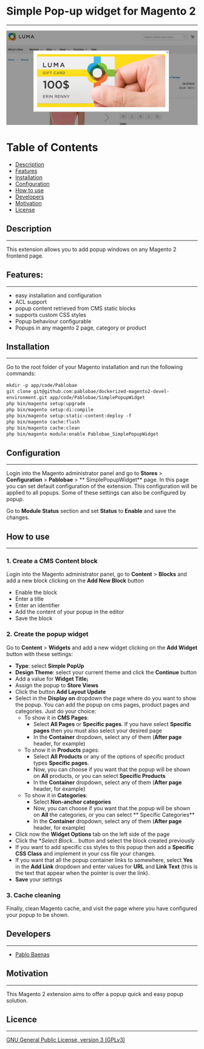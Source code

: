 # Simple Pop-up widget for Magento 2

___

![alt Simple Popup extension for Magento 2](https://raw.githubusercontent.com/pablobae/markdown-images/master/magento2-simplepopupwidget/magento2-simplepopupwidget-header.jpg?raw=true "Simple Popup Widget for Magento 2")

# Table of Contents

* [Description](#description)
* [Features](#features)
* [Installation](#installation)
* [Configuration](#configuration)
* [How to use](#how-to-use)
* [Developers](#developers)
* [Motivation](#motivation)
* [License](#licence)

## Description

___

This extension allows you to add popup windows on any Magento 2 frontend page.

## Features:

___

* easy installation and configuration
* ACL support
* popup content retrieved from CMS static blocks
* supports custom CSS styles
* Popup behaviour configurable
* Popups in any magento 2 page, category or product

## Installation

___

Go to the root folder of your Magento installation and run the following commands:

```
mkdir -p app/code/Pablobae
git clone git@github.com:pablobae/dockerized-magento2-devel-environment.git app/code/Pablobae/SimplePopupWidget
php bin/magento setup:upgrade
php bin/magento setup:di:compile
php bin/magento setup:static-content:deploy -f
php bin/magento cache:flush
php bin/magento cache:clean
php bin/magento module:enable Pablobae_SimplePopupWidget
 ```

## Configuration

___
Login into the Magento administrator panel and go to **Stores** > **Configuration** > **Pablobae** > **
SimplePopupWidget** page. In this page you can set default configuration of the extension. This configuration will be
applied to all popups. Some of these settings can also be configured by popup.

Go to **Module Status** section and set **Status** to **Enable** and save the changes.

## How to use

___

### 1. Create a CMS Content block

Login into the Magento administrator panel, go to **Content** > **Blocks** and add a new block clicking on the **Add New
Block** button

* Enable the block
* Enter a title
* Enter an identifier
* Add the content of your popup in the editor
* Save the block

### 2. Create the popup widget

Go to **Content** > **Widgets** and add a new widget clicking on the **Add Widget** button with these settings:

* **Type**: select **Simple PopUp**
* **Design Theme**: select your current theme and click the **Continue** button
* Add a value for **Widget Title**¡
* Assign the popup to **Store Views**
* Click the button **Add Layout Update**
* Select in the **Display on** dropdown the page where do you want to show the popup. You can add the popup on cms
  pages, product pages and categories. Just do your choice:
    * To show it in **CMS Pages**:
        * Select **All Pages** or **Specific pages**. If you have select **Specific pages** then you must also select
          your desired page
        * In the **Container** dropdown, select any of them (**After page** header, for example)
    * To show it in **Products** pages:
        * Select **All Products** or any of the options of specific product types **Specific pages**.
        * Now, you can choose if you want that the popup will be shown on **All** products, or you can select **Specific
          Products**
        * In the **Container** dropdown, select any of them (**After page** header, for example)
    * To show it in **Categories**:
        * Select **Non-anchor categories**
        * Now, you can choose if you want that the popup will be shown on **All** the categories, or you can select **
          Specific Categories**
        * In the **Container** dropdown, select any of them (**After page** header, for example)
* Click now the **Widget Options** tab on the left side of the page
* Click the **Select Block...* button and select the block created previously
* If you want to add specific css styles to this popup then add a **Specific CSS Class** and implement in your css file
  your changes.
* If you want that all the popup container links to somewhere, select **Yes** in the **Add Link** dropdown and enter
  values for **URL** and **Link Text** (this is the text that appear when the pointer is over the link).
* **Save** your settings

### 3. Cache cleaning

Finally, clean Magento cache, and visit the page where you have configured your popup to be shown.

## Developers

___

* [Pablo Baenas](https://github.com/pablobae)

## Motivation

___

This Magento 2 extension aims to offer a popup quick and easy popup solution.

## Licence

___
[GNU General Public License, version 3 (GPLv3)](http://opensource.org/licenses/gpl-3.0)
